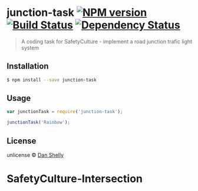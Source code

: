 # junction-task [![NPM version][npm-image]][npm-url] [![Build Status][travis-image]][travis-url] [![Dependency Status][daviddm-image]][daviddm-url]
> A coding task for SafetyCulture - implement a road junction trafic light system

## Installation

```sh
$ npm install --save junction-task
```

## Usage

```js
var junctionTask = require('junction-task');

junctionTask('Rainbow');
```
## License

unlicense © [Dan Shelly]()


[npm-image]: https://badge.fury.io/js/junction-task.svg
[npm-url]: https://npmjs.org/package/junction-task
[travis-image]: https://travis-ci.org//junction-task.svg?branch=master
[travis-url]: https://travis-ci.org//junction-task
[daviddm-image]: https://david-dm.org//junction-task.svg?theme=shields.io
[daviddm-url]: https://david-dm.org//junction-task
# SafetyCulture-Intersection
